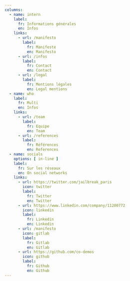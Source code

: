 ```yaml
---
columns: 
  - name: intern
    label:
      fr: Informations générales
      en: Infos
    links: 
      - url: /manifesto
        label:
          fr: Manifeste
          en: Manifesto
      - url: /infos
        label:
          fr: Contact
          en: Contact
      - url: /legal
        label:
          fr: Mentions légales
          en: Legal mentions
  - name: who
    label:
      fr: Multi
      en: Infos
    links: 
      - url: /team
        label:
          fr: Equipe
          en: Team
      - url: /references
        label:
          fr: Références
          en: References
  - name: socials
    options: [ in-line ]
    label:
      fr: Sur les réseaux
      en: On social networks
    links: 
      - url: https://twitter.com/jailbreak_paris
        icon: twitter
        label:
          fr: Twitter
          en: Twitter
      - url: https://www.linkedin.com/company/11200772
        icon: linkedin
        label:
          fr: Linkedin
          en: Linkedin
      - url: /manifesto
        icon: gitlab
        label:
          fr: Gitlab
          en: Gitlab
      - url: https://github.com/co-demos
        icon: github
        label:
          fr: Github
          en: Github
---
```


